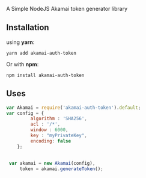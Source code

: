 A Simple NodeJS Akamai token generator library

## Installation 

using **yarn**:

`yarn add akamai-auth-token`

Or with **npm**:

`npm install akamai-auth-token`

## Uses

```js
var Akamai = require('akamai-auth-token').default;
var config = {
         algorithm : 'SHA256',
         acl : '/*',
         window : 6000,
         key : "myPrivateKey",
         encoding: false
    };
 
 
 var akamai = new Akamai(config),
     token = akamai.generateToken();
```
